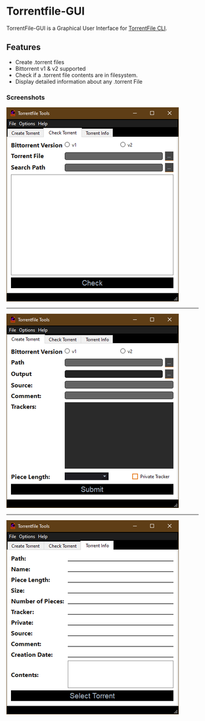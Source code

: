 # Torrentfile-GUI

TorrentFile-GUI is a Graphical User Interface for [TorrentFile CLI](https://github.com/alexpdev/torrentfile).

## Features

- Create .torrent files
- Bittorrent v1 & v2 supported
- Check if a .torrent file contents are in filesystem.
- Display detailed information about any .torrent File

### Screenshots

![torrentfileGUI1.png](./assets/torrentfileGUI1.png)

-------

![torrentfileGUI2.png](./assets/torrentfileGUI2.png)

-------

![torrentfileGUI3.png](./assets/torrentfileGUI3.png)
